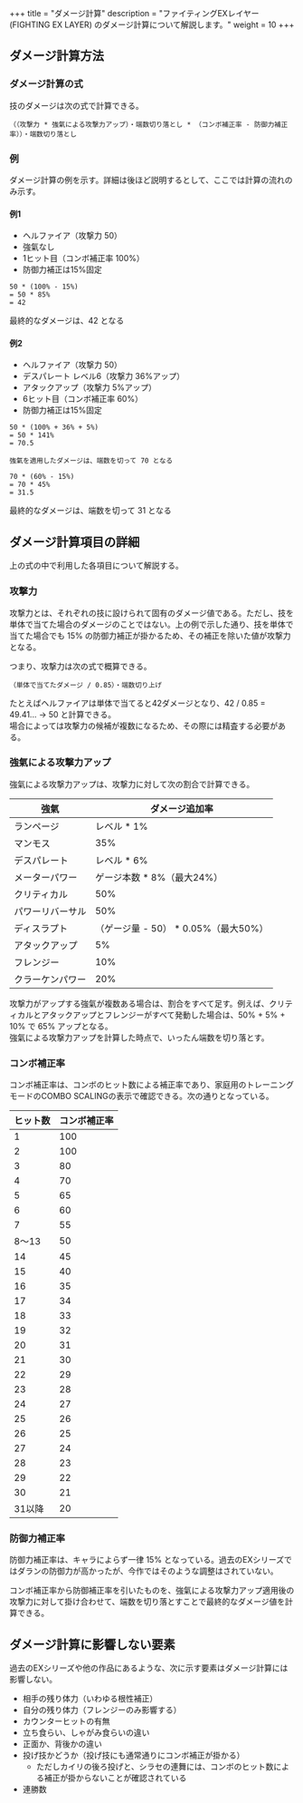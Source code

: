 +++
title = "ダメージ計算"
description = "ファイティングEXレイヤー (FIGHTING EX LAYER) のダメージ計算について解説します。"
weight = 10
+++

## ダメージ計算方法

### ダメージ計算の式

技のダメージは次の式で計算できる。

```
（（攻撃力 * 強氣による攻撃力アップ）・端数切り落とし * （コンボ補正率 - 防御力補正率））・端数切り落とし
```

### 例

ダメージ計算の例を示す。詳細は後ほど説明するとして、ここでは計算の流れのみ示す。

#### 例1
- ヘルファイア（攻撃力 50）
- 強氣なし
- 1ヒット目（コンボ補正率 100%）
- 防御力補正は15%固定

```
50 * (100% - 15%)
= 50 * 85%
= 42
```
最終的なダメージは、42 となる

#### 例2
- ヘルファイア（攻撃力 50）
- デスパレート レベル6（攻撃力 36%アップ）
- アタックアップ（攻撃力 5%アップ）
- 6ヒット目（コンボ補正率 60%）
- 防御力補正は15%固定

```
50 * (100% + 36% + 5%)
= 50 * 141%
= 70.5

強氣を適用したダメージは、端数を切って 70 となる

70 * (60% - 15%)
= 70 * 45%
= 31.5
```
最終的なダメージは、端数を切って 31 となる

## ダメージ計算項目の詳細

上の式の中で利用した各項目について解説する。

### 攻撃力

攻撃力とは、それぞれの技に設けられて固有のダメージ値である。ただし、技を単体で当てた場合のダメージのことではない。上の例で示した通り、技を単体で当てた場合でも 15% の防御力補正が掛かるため、その補正を除いた値が攻撃力となる。

つまり、攻撃力は次の式で概算できる。
```
（単体で当てたダメージ / 0.85）・端数切り上げ
```
たとえばヘルファイアは単体で当てると42ダメージとなり、42 / 0.85 = 49.41... → 50 と計算できる。  
場合によっては攻撃力の候補が複数になるため、その際には精査する必要がある。

### 強氣による攻撃力アップ

強氣による攻撃力アップは、攻撃力に対して次の割合で計算できる。

|強氣|ダメージ追加率|
|----|--------------|
|ランページ|レベル * 1%|
|マンモス|35%|
|デスパレート|レベル * 6%|
|メーターパワー|ゲージ本数 * 8%（最大24%） |
|クリティカル|50%|
|パワーリバーサル|50%|
|ディスラプト|（ゲージ量 - 50） * 0.05%（最大50%）|
|アタックアップ|5%|
|フレンジー|10%|
|クラーケンパワー|20%|

攻撃力がアップする強氣が複数ある場合は、割合をすべて足す。例えば、クリティカルとアタックアップとフレンジーがすべて発動した場合は、50% + 5% + 10% で 65% アップとなる。  
強氣による攻撃力アップを計算した時点で、いったん端数を切り落とす。

### コンボ補正率

コンボ補正率は、コンボのヒット数による補正率であり、家庭用のトレーニングモードのCOMBO SCALINGの表示で確認できる。次の通りとなっている。

|ヒット数|コンボ補正率|
|--------|------------|
|1|100|
|2|100|
|3|80|
|4|70|
|5|65|
|6|60|
|7|55|
|8〜13|50|
|14|45|
|15|40|
|16|35|
|17|34|
|18|33|
|19|32|
|20|31|
|21|30|
|22|29|
|23|28|
|24|27|
|25|26|
|26|25|
|27|24|
|28|23|
|29|22|
|30|21|
|31以降|20|

### 防御力補正率

防御力補正率は、キャラによらず一律 15% となっている。過去のEXシリーズではダランの防御力が高かったが、今作ではそのような調整はされていない。

コンボ補正率から防御補正率を引いたものを、強氣による攻撃力アップ適用後の攻撃力に対して掛け合わせて、端数を切り落とすことで最終的なダメージ値を計算できる。

## ダメージ計算に影響しない要素

過去のEXシリーズや他の作品にあるような、次に示す要素はダメージ計算には影響しない。

- 相手の残り体力（いわゆる根性補正）
- 自分の残り体力（フレンジーのみ影響する）
- カウンターヒットの有無
- 立ち食らい、しゃがみ食らいの違い
- 正面か、背後かの違い
- 投げ技かどうか（投げ技にも通常通りにコンボ補正が掛かる）
  - ただしカイリの後ろ投げと、シラセの連舞には、コンボのヒット数による補正が掛からないことが確認されている
- 連勝数
